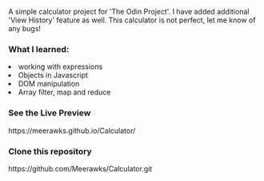 A simple  calculator project for 'The Odin Project'. I have added additional 'View History' feature as well.
This calculator is not perfect, let me know of any bugs!

<h3>What I learned:</h3>
<li>working with expressions</li>
<li>Objects in Javascript</li>
<li>DOM manipulation</li>
<li>Array filter, map and reduce</li>

<h3>See the Live Preview</h3>
https://meerawks.github.io/Calculator/

<h3>Clone this repository</h3>
https://github.com/Meerawks/Calculator.git
